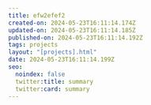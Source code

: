 ```yaml
---
title: efw2efef2
created-on: 2024-05-23T16:11:14.174Z
updated-on: 2024-05-23T16:11:14.185Z
published-on: 2024-05-23T16:11:14.192Z
tags: projects
layout: "[projects].html"
date: 2024-05-23T16:11:14.199Z
seo:
  noindex: false
  twitter:title: summary
  twitter:card: summary
---
```


